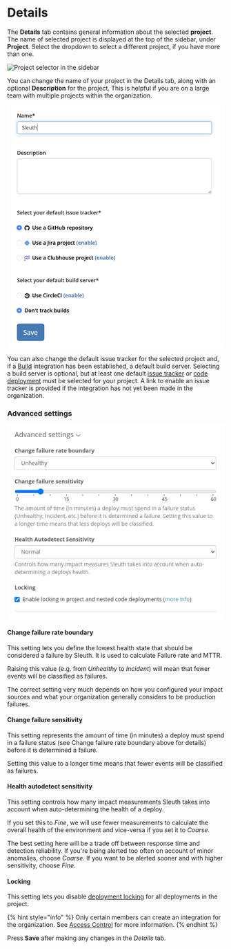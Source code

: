 # Details

The **Details** tab contains general information about the selected **project**. The name of selected project is displayed at the top of the sidebar, under **Project**. Select the dropdown to select a different project, if you have more than one.

![Project selector in the sidebar](../../.gitbook/assets/project\_selector.png)

You can change the name of your project in the Details tab, along with an optional **Description** for the project. This is helpful if you are on a large team with multiple projects within the organization.

![Details tab in Project Settings](../../.gitbook/assets/details.png)

You can also change the default issue tracker for the selected project and, if a [Build](../../integrations-1/builds/) integration has been established, a default build server. Selecting a build server is optional, but at least one default [issue tracker](../../integrations-1/issue-trackers/) or [code deployment](../../integrations-1/code-deployment/) must be selected for your project. A link to enable an issue tracker is provided if the integration has not yet been made in the organization.

### Advanced settings

![](../../.gitbook/assets/project-advanced.png)

#### Change failure rate boundary

This setting lets you define the lowest health state that should be considered a failure by Sleuth. It is used to calculate Failure rate and MTTR.

Raising this value (e.g. from _Unhealthy_ to _Incident_) will mean that fewer events will be classified as failures.

The correct setting very much depends on how you configured your impact sources and what your organization generally considers to be production failures.

#### Change failure sensitivity

This setting represents the amount of time (in minutes) a deploy must spend in a failure status (see Change failure rate boundary above for details) before it is determined a failure.

Setting this value to a longer time means that fewer events will be classified as failures.

#### Health autodetect sensitivity

This setting controls how many impact measurements Sleuth takes into account when auto-determining the health of a deploy.

If you set this to _Fine_, we will use fewer measurements to calculate the overall health of the environment and vice-versa if you set it to _Coarse_.

The best setting here will be a trade off between response time and detection reliability. If you're being alerted too often on account of minor anomalies, choose _Coarse_. If you want to be alerted sooner and with higher sensitivity, choose _Fine_.&#x20;

#### Locking

This setting lets you disable [deployment locking](../../modeling-your-deployments/code-deployments/deployment-locking.md) for all deployments in the project.

{% hint style="info" %}
Only certain members can create an integration for the organization. See [Access Control](../access-control.md) for more information.
{% endhint %}

Press **Save** after making any changes in the _Details_ tab.
